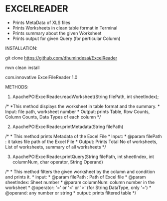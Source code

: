 # EXCELREADER
- Prints MetaData of XLS files
- Prints Worksheets in clean table format in Terminal
- Prints summary about the given Worksheet
- Prints output for given Query (for perticular Column)

INSTALLATION:

git clone https://github.com/dhumindesai/ExcelReader

mvn clean install

<dependency>
  <groupId>com.innovative</groupId>
  <artifactId>ExcelFileReader</artifactId>
  <version>1.0</version>
</dependency>

METHODS:

1. ApachePOIExcelReader.readWorksheet(String filePath, int sheetIndex);

 /*
        *This method displays the worksheet in table format and the summary.
        * Input: file path, worksheet number
        * Output: prints Table, Row Counts, Column Counts, Data Types of each column
 */

2. ApachePOIExcelReader.printMetadata(String filePath)

/*
        * This method prints Metadata of the Excel File
        * Input:
        * @param filePath : it takes file path of the Excel File
        * Output: Prints Total No of worksheets, List of worksheets, summary of all worksheets
 */
 
 3. ApachePOIExcelReader.printQuery(String filePath, int sheetIndex, int columnNum, char operator, String Operand)
 
/*
        * This method filters the given worksheet by the column and condition and prints it.
        * input:
        * @param filePath : Path of Excel file
        * @param sheetIndex: Sheet number
        * @param columnNum: column number in the worksheet
        * @operator: '=' or '<' or '>' (for String DataType, only '=')
        * @operand: any number or string
        * output: prints filtered table
 */
